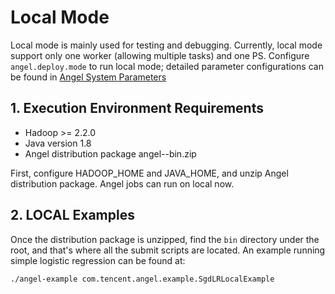 # Local Mode

Local mode is mainly used for testing and debugging. Currently, local mode support only one worker (allowing multiple tasks) and one PS. Configure `angel.deploy.mode` to run local mode; detailed parameter configurations can be found in [Angel System Parameters](./config_details.md)

## 1. Execution Environment Requirements

* Hadoop >= 2.2.0
* Java version 1.8
* Angel distribution package angel-<version>-bin.zip

First, configure HADOOP_HOME and JAVA_HOME, and unzip Angel distribution package. Angel jobs can run on local now. 

## 2. LOCAL Examples

Once the distribution package is unzipped, find the `bin` directory under the root, and that's where all the submit scripts are located. An example running simple logistic regression can be found at:

```./angel-example com.tencent.angel.example.SgdLRLocalExample```
